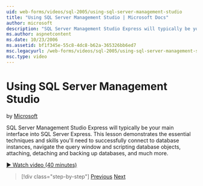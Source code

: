 ```yaml
---
uid: web-forms/videos/sql-2005/using-sql-server-management-studio
title: "Using SQL Server Management Studio | Microsoft Docs"
author: microsoft
description: "SQL Server Management Studio Express will typically be your main interface into SQL Server Express. This lesson demonstrates the essential techniques and ski..."
ms.author: aspnetcontent
ms.date: 10/23/2006
ms.assetid: bf1f345e-55c8-4dc8-b62a-365326bb6ed7
msc.legacyurl: /web-forms/videos/sql-2005/using-sql-server-management-studio
msc.type: video
---
```

Using SQL Server Management Studio
====================
by [Microsoft](https://github.com/microsoft)

SQL Server Management Studio Express will typically be your main interface into SQL Server Express. This lesson demonstrates the essential techniques and skills you'll need to successfully connect to database instances, navigate the query window and scripting database objects, attaching, detaching and backing up databases, and much more.

[&#9654; Watch video (40 minutes)](https://channel9.msdn.com/Blogs/ASP-NET-Site-Videos/using-sql-server-management-studio)

> [!div class="step-by-step"]
> [Previous](connecting-your-web-application-to-sql-server-2005-express-edition.md)
> [Next](getting-started-with-reporting-services.md)
